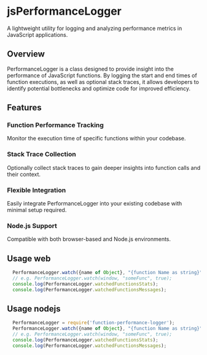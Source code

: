 # jsPerformanceLogger
A lightweight utility for logging and analyzing performance metrics in JavaScript applications.

## Overview
PerformanceLogger is a class designed to provide insight into the performance of JavaScript functions. By logging the start and end times of function executions, as well as optional stack traces, it allows developers to identify potential bottlenecks and optimize code for improved efficiency.

## Features
### Function Performance Tracking 
Monitor the execution time of specific functions within your codebase.
### Stack Trace Collection 
Optionally collect stack traces to gain deeper insights into function calls and their context.
### Flexible Integration 
Easily integrate PerformanceLogger into your existing codebase with minimal setup required.
### Node.js Support 
Compatible with both browser-based and Node.js environments.

## Usage web

```javascript
  PerformanceLogger.watch({name of Object}, "{function Name as string}", true);
  // e.g. PerformanceLogger.watch(window, "someFunc", true);
  console.log(PerformanceLogger.watchedFunctionsStats);
  console.log(PerformanceLogger.watchedFunctionsMessages);
```

## Usage nodejs 

```javascript
  PerformanceLogger = require('function-performance-logger');
  PerformanceLogger.watch({name of Object}, "{function Name as string}", true);
  // e.g. PerformanceLogger.watch(window, "someFunc", true);
  console.log(PerformanceLogger.watchedFunctionsStats);
  console.log(PerformanceLogger.watchedFunctionsMessages);
```
